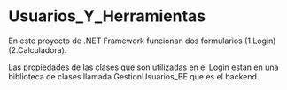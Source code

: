 # Usuarios_Y_Herramientas
En este proyecto de .NET Framework funcionan dos formularios (1.Login) (2.Calculadora).

Las propiedades de las clases que son utilizadas en el Login estan en una biblioteca de clases llamada GestionUsuarios_BE que es el backend.

